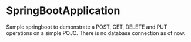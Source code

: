 # SpringBootApplication

Sample springboot to demonstrate a POST, GET, DELETE and PUT operations on a simple POJO. There is no database connection as of now.

